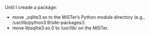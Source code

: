 Until I creade a package:
- move _sqlite3.so to the MiSTer’s Python module directory (e.g., /usr/lib/python3.9/site-packages/).
- move libsqlite3.so.0 to /usr/lib/ on the MiSTer.

